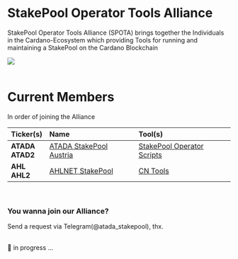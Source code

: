 # StakePool Operator Tools Alliance
StakePool Operator Tools Alliance (SPOTA) brings together the Individuals in the Cardano-Ecosystem which providing Tools for running and maintaining a StakePool on the Cardano Blockchain

<img src="https://github.com/gitmachtl/StakePool-Operator-Tools-Alliance/raw/main/content/stakepool_operator_tools_alliance.png" border=0></img><br>
&nbsp;<br>
  
# Current Members

In order of joining the Alliance

| Ticker(s) | Name | Tool(s) |
| :---  | :--- | :--- |
| **ATADA**<br>**ATAD2** | [ATADA StakePool Austria](https://stakepool.at) | [StakePool Operator Scripts](https://github.com/gitmachtl/scripts) |
| **AHL**<br>**AHL2** | [AHLNET StakePool](https://ahlnet.nu/) | [CN Tools](https://cardano-community.github.io/guild-operators/#/Scripts/cntools) |

&nbsp;<br>

### You wanna join our Alliance?

Send a request via Telegram(@atada_stakepool), thx.

&nbsp;<br>
:construction: in progress ...
